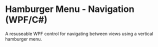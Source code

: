 # Hamburger Menu - Navigation (WPF/C#)

A resuseable WPF control for navigating between views using a vertical hamburger menu.
